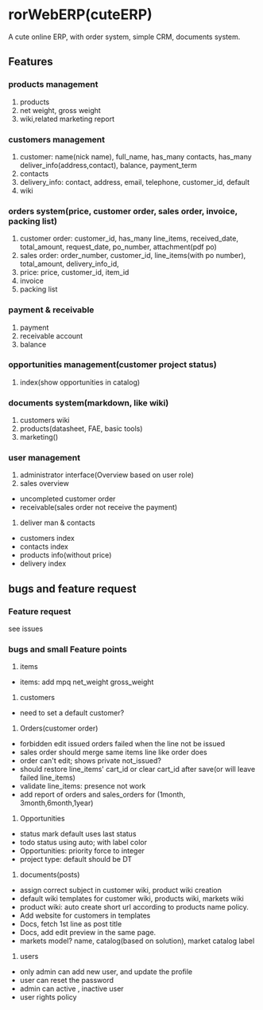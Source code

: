 # rorWebERP(cuteERP)

A cute online ERP, with order system, simple CRM, documents system.

## Features
### products management
1. products
1. net weight, gross weight
1. wiki,related marketing report

### customers management
1. customer: name(nick name), full_name, has_many contacts, has_many deliver_info(address,contact), balance, payment_term
1. contacts
1. delivery_info: contact, address, email, telephone, customer_id, default
1. wiki

### orders system(price, customer order, sales order, invoice, packing list)
1. customer order: customer_id, has_many line_items, received_date, total_amount, request_date, po_number, attachment(pdf po)
1. sales order: order_number, customer_id, line_items(with po number), total_amount, delivery_info_id,
1. price: price, customer_id, item_id
1. invoice
1. packing list

### payment & receivable
1. payment
1. receivable account
1. balance

### opportunities management(customer project status)
1. index(show opportunities in catalog)

### documents system(markdown, like wiki)
1. customers wiki
1. products(datasheet, FAE, basic tools)
1. marketing()

### user management
1. administrator interface(Overview based on user role)
1. sales overview
 - uncompleted customer order
 - receivable(sales order not receive the payment)
1. deliver man & contacts
 - customers index
 - contacts index
 - products info(without price)
 - delivery index

## bugs and feature request
### Feature request
see issues

### bugs and small Feature points
1. items
 - items: add mpq net_weight gross_weight

1. customers
  - need to set a default customer?

1. Orders(customer order)
  - forbidden edit issued orders failed when the line not be issued
  - sales order should merge same items line like order does
  - order can't edit; shows private not_issued?  
  - should restore line_items' cart_id or clear cart_id after save(or will leave failed line_items)
  - validate line_items: presence not work
  - add report of orders and sales_orders for (1month, 3month,6month,1year)

1. Opportunities
  - status mark default uses last status
  - todo status using auto; with label color
  - Opportunities: priority force to integer
  - project type: default should be DT

1. documents(posts)
  - assign correct subject in customer wiki, product wiki creation
  - default wiki templates for customer wiki, products wiki, markets wiki
  - product wiki: auto create short url according to products name policy.
  - Add website for customers in templates
  - Docs, fetch 1st line as post title
  - Docs, add edit preview in the same page.
  - markets model? name, catalog(based on solution), market catalog label

1. users
 - only admin can add new user, and update the profile
 - user can reset the password  
 - admin can active , inactive user
 - user rights policy

